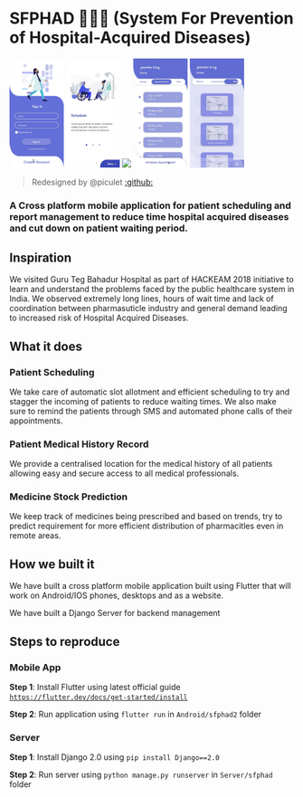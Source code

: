 # SFPHAD 🏥👩‍⚕️ (System For Prevention of Hospital-Acquired Diseases)

<img src=gifs/signup.gif width=19%>
<img src=gifs/onboarding.gif width=19%>
<img src=gifs/drawer.gif width=19%>
<img src=gifs/schedule.gif width=19%>
<img src=gifs/file_upload.gif width=19%>

> Redesigned by @piculet [:github:](http://www.github.com/piculet)

### A Cross platform mobile application for patient scheduling and report management to reduce time hospital acquired diseases and cut down on patient waiting period.

## Inspiration 

We visited Guru Teg Bahadur Hospital as part of HACKEAM 2018 initiative to learn and understand the problems faced by the public healthcare system in India. We observed extremely long lines, hours of wait time and lack of coordination between pharmasuticle industry and general demand leading to increased risk of Hospital Acquired Diseases.

## What it does 

### Patient Scheduling
We take care of automatic slot allotment and efficient scheduling to try and stagger the incoming of patients to reduce waiting times. We also make sure to remind the patients through SMS and automated phone calls of their appointments.

### Patient Medical History Record
We provide a centralised location for the medical history of all patients allowing easy and secure access to all medical professionals.

### Medicine Stock Prediction
We keep track of medicines being prescribed and based on trends, try to predict requirement for more efficient distribution of pharmacitles even in remote areas.

## How we built it
We have built a cross platform mobile application built using Flutter that will work on Android/IOS phones, desktops and as a website.

We have built a Django Server for backend management

## Steps to reproduce

### Mobile App
**Step 1**: Install Flutter using latest official guide [`https://flutter.dev/docs/get-started/install`](https://flutter.dev/docs/get-started/install)

**Step 2**: Run application using  `flutter run` in `Android/sfphad2` folder

### Server
**Step 1**: Install Django 2.0 using `pip install Django==2.0`

**Step 2**: Run server using `python manage.py runserver` in `Server/sfphad` folder
